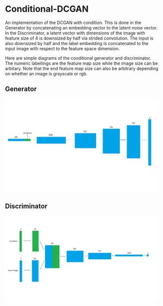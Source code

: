 # Conditional-DCGAN
An implementation of the DCGAN with condition. This is done in the Generator by concatenating an embedding vector to the latent noise vector. In the Discriminator, a latent vector with dimensions of the image with feature size of 4 is downsized by half via strided convolution. The input is also downsized by half and the label embedding is concatenated to the input image with respect to the feature space dimension.

Here are simple diagrams of the conditional generator and discriminator. The numeric labellings are the feature map size while the image size can be arbitary. Note that the end feature map size can also be arbitrary depending on whether an image is grayscale or rgb.

## Generator

![](data/uploads/CDCGAN_generator.png)

## Discriminator

![](data/uploads/CDCGAN_discriminator.png)
